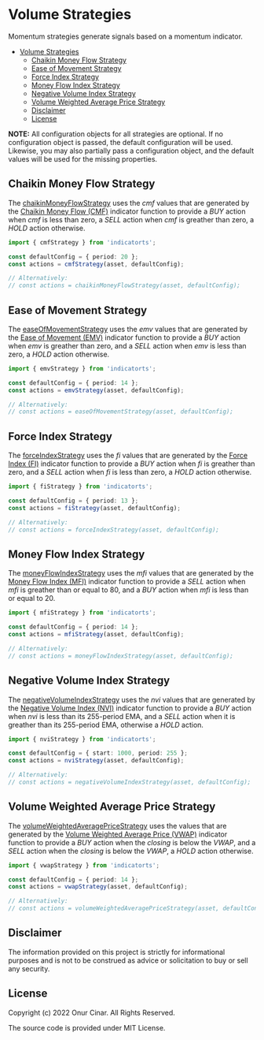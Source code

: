 # Volume Strategies

Momentum strategies generate signals based on a momentum indicator.

- [Volume Strategies](#volume-strategies)
  - [Chaikin Money Flow Strategy](#chaikin-money-flow-strategy)
  - [Ease of Movement Strategy](#ease-of-movement-strategy)
  - [Force Index Strategy](#force-index-strategy)
  - [Money Flow Index Strategy](#money-flow-index-strategy)
  - [Negative Volume Index Strategy](#negative-volume-index-strategy)
  - [Volume Weighted Average Price Strategy](#volume-weighted-average-price-strategy)
  - [Disclaimer](#disclaimer)
  - [License](#license)

**NOTE:** All configuration objects for all strategies are optional. If no configuration object is passed, the default configuration will be used. Likewise, you may also partially pass a configuration object, and the default values will be used for the missing properties.

## Chaikin Money Flow Strategy

The [chaikinMoneyFlowStrategy](./chaikinMoneyFlowStrategy.ts) uses the _cmf_ values that are generated by the [Chaikin Money Flow (CMF)](../../indicator/volume/index.md#chaikin-money-flow-cmf) indicator function to provide a _BUY_ action when _cmf_ is less than zero, a _SELL_ action when _cmf_ is greather than zero, a _HOLD_ action otherwise.

```TypeScript
import { cmfStrategy } from 'indicatorts';

const defaultConfig = { period: 20 };
const actions = cmfStrategy(asset, defaultConfig);

// Alternatively:
// const actions = chaikinMoneyFlowStrategy(asset, defaultConfig);
```

## Ease of Movement Strategy

The [easeOfMovementStrategy](./easeOfMovementStrategy.ts) uses the _emv_ values that are generated by the [Ease of Movement (EMV)](../../indicator/volume/index.md#ease-of-movement-emv) indicator function to provide a _BUY_ action when _emv_ is greather than zero, and a _SELL_ action when _emv_ is less than zero, a _HOLD_ action otherwise.

```TypeScript
import { emvStrategy } from 'indicatorts';

const defaultConfig = { period: 14 };
const actions = emvStrategy(asset, defaultConfig);

// Alternatively:
// const actions = easeOfMovementStrategy(asset, defaultConfig);
```

## Force Index Strategy

The [forceIndexStrategy](./forceIndexStrategy.ts) uses the _fi_ values that are generated by the [Force Index (FI)](../../indicator/volume/index.md#force-index-fi) indicator function to provide a _BUY_ action when _fi_ is greather than zero, and a _SELL_ action when _fi_ is less than zero, a _HOLD_ action otherwise.

```TypeScript
import { fiStrategy } from 'indicatorts';

const defaultConfig = { period: 13 };
const actions = fiStrategy(asset, defaultConfig);

// Alternatively:
// const actions = forceIndexStrategy(asset, defaultConfig);
```

## Money Flow Index Strategy

The [moneyFlowIndexStrategy](./moneyFlowIndexStrategy.ts) uses the _mfi_ values that are generated by the [Money Flow Index (MFI)](../../indicator/volume/index.md#money-flow-index-mfi) indicator function to provide a _SELL_ action when _mfi_ is greather than or equal to 80, and a _BUY_ action when _mfi_ is less than or equal to 20.

```TypeScript
import { mfiStrategy } from 'indicatorts';

const defaultConfig = { period: 14 };
const actions = mfiStrategy(asset, defaultConfig);

// Alternatively:
// const actions = moneyFlowIndexStrategy(asset, defaultConfig);
```

## Negative Volume Index Strategy

The [negativeVolumeIndexStrategy](./negativeVolumeIndexStrategy.ts) uses the _nvi_ values that are generated by the [Negative Volume Index (NVI)](../../indicator/volume/index.md#negative-volume-index-nvi) indicator function to provide a _BUY_ action when _nvi_ is less than its 255-period EMA, and a _SELL_ action when it is greather than its 255-period EMA, otherwise a _HOLD_ action.

```TypeScript
import { nviStrategy } from 'indicatorts';

const defaultConfig = { start: 1000, period: 255 };
const actions = nviStrategy(asset, defaultConfig);

// Alternatively:
// const actions = negativeVolumeIndexStrategy(asset, defaultConfig);
```

## Volume Weighted Average Price Strategy

The [volumeWeightedAveragePriceStrategy](./volumeWeightedAveragePriceStrategy.ts) uses the values that are generated by the [Volume Weighted Average Price (VWAP)](../../indicator/volume/index.md#volume-weighted-average-price-vwap) indicator function to provide a _BUY_ action when the _closing_ is below the _VWAP_, and a _SELL_ action when the _closing_ is below the _VWAP_, a _HOLD_ action otherwise.

```TypeScript
import { vwapStrategy } from 'indicatorts';

const defaultConfig = { period: 14 };
const actions = vwapStrategy(asset, defaultConfig);

// Alternatively:
// const actions = volumeWeightedAveragePriceStrategy(asset, defaultConfig);
```

## Disclaimer

The information provided on this project is strictly for informational purposes and is not to be construed as advice or solicitation to buy or sell any security.

## License

Copyright (c) 2022 Onur Cinar. All Rights Reserved.

The source code is provided under MIT License.
